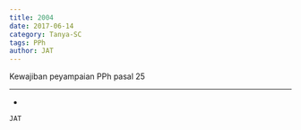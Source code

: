 ```yaml
---
title: 2004
date: 2017-06-14
category: Tanya-SC
tags: PPh
author: JAT
---
```


Kewajiban peyampaian PPh pasal 25

---

-

`JAT`
